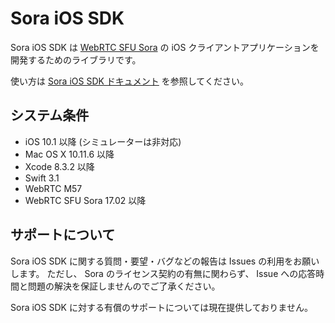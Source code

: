 # Sora iOS SDK

Sora iOS SDK は [WebRTC SFU Sora](https://sora.shiguredo.jp) の iOS クライアントアプリケーションを開発するためのライブラリです。

使い方は [Sora iOS SDK ドキュメント](https://sora.shiguredo.jp/ios-sdk-doc/) を参照してください。

## システム条件

- iOS 10.1 以降 (シミュレーターは非対応)
- Mac OS X 10.11.6 以降
- Xcode 8.3.2 以降
- Swift 3.1
- WebRTC M57
- WebRTC SFU Sora 17.02 以降

## サポートについて

Sora iOS SDK に関する質問・要望・バグなどの報告は Issues の利用をお願いします。
ただし、 Sora のライセンス契約の有無に関わらず、 Issue への応答時間と問題の解決を保証しませんのでご了承ください。

Sora iOS SDK に対する有償のサポートについては現在提供しておりません。

